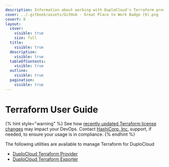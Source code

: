 ```yaml
---
description: Information about working with DuploCloud's Terraform provider
cover: ../.gitbook/assets/GitHub - Great Place to Work Badge (9).png
coverY: 0
layout:
  cover:
    visible: true
    size: full
  title:
    visible: true
  description:
    visible: true
  tableOfContents:
    visible: true
  outline:
    visible: true
  pagination:
    visible: true
---
```


# Terraform User Guide

{% hint style="warning" %}
See how [recently updated Terraform license changes](https://duplocloud.com/blog/terraform-license-change-impacts-devops/) may impact your DevOps. Contact [HashiCorp, Inc.](https://support.hashicorp.com/hc/en-us) support, if needed, to ensure your usage is in compliance.&#x20;
{% endhint %}

The following utilities are available to manage Terraform for DuploCloud

* [DuploCloud Terraform Provider](duplocloud-terraform-provider.md)
* [DuploCloud Terraform Exporter](duplocloud-terraform-exporter/)
